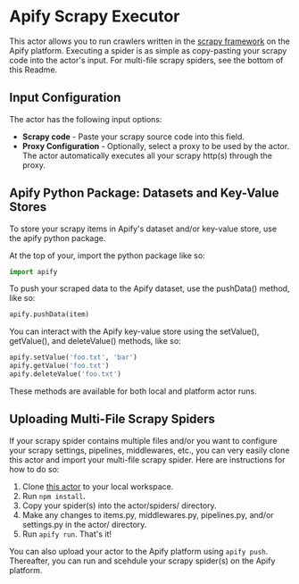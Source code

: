 # Apify Scrapy Executor

This actor allows you to run crawlers written in the [scrapy framework](https://scrapy.org) on the Apify platform. Executing a spider is as simple as copy-pasting your scrapy code into the actor's input. For multi-file scrapy spiders, see the bottom of this Readme.

## Input Configuration

The actor has the following input options:

- **Scrapy code** - Paste your scrapy source code into this field.
- **Proxy Configuration** - Optionally, select a proxy to be used by the actor. The actor automatically executes all your scrapy http(s) through the proxy.

## Apify Python Package: Datasets and Key-Value Stores

To store your scrapy items in Apify's dataset and/or key-value store, use the apify python package.

At the top of your, import the python package like so:

```python
import apify
```

To push your scraped data to the Apify dataset, use the pushData() method, like so:

```python
apify.pushData(item)
```

You can interact with the Apify key-value store using the setValue(), getValue(), and deleteValue() methods, like so:

```python
apify.setValue('foo.txt', 'bar')
apify.getValue('foo.txt')
apify.deleteValue('foo.txt')
```

These methods are available for both local and platform actor runs. 

## Uploading Multi-File Scrapy Spiders

If your scrapy spider contains multiple files and/or you want to configure your scrapy settings, pipelines, middlewares, etc., you can very easily clone this actor and import your multi-file scrapy spider. Here are instructions for how to do so:

1. Clone [this actor](https://github.com/vdrmota/actor-scrapy-executor) to your local workspace.
2. Run `npm install`.
3. Copy your spider(s) into the actor/spiders/ directory.
4. Make any changes to items.py, middlewares.py, pipelines.py, and/or settings.py in the actor/ directory.
5. Run `apify run`. That's it!

You can also upload your actor to the Apify platform using `apify push`. Thereafter, you can run and scehdule your scrapy spider(s) on the Apify platform.